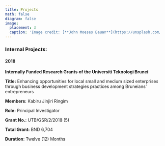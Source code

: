 ```yaml
---
title: Projects
math: false
diagram: false
image:
  placement: 3
  caption: 'Image credit: [**John Moeses Bauan**](https://unsplash.com/photos/OGZtQF8iC0g)'
---
```

### Internal Projects:

#### 2018        

**Internally Funded Research Grants** **of the Universiti Teknologi Brunei**

 
 **Title:**      Enhancing opportunities for local small and medium sized enterprises through business development strategies practices among Bruneians’ entrepreneurs

 **Members:**    Kabiru Jinjiri Ringim

 **Role:**        Principal Investigator

 **Grant No.:**   UTB/GSR/2/2018 (5)

 **Total Grant:**  BND 6,704 

 **Duration:**     Twelve (12) Months

